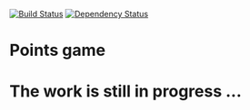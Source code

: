 [![Build Status](https://travis-ci.org/AlexMost/points.svg?branch=master)](https://travis-ci.org/AlexMost/points)
[![Dependency Status](https://david-dm.org/alexmost/points.png)](https://david-dm.org/alexmost/points)

Points game
======

The work is still in progress ... 
======
